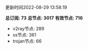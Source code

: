 更新时间2022-08-29 13:58:19

**总订阅: 73**
**总节点: 3017**
**有效节点: 716**
- v2ray节点: 289
- ss节点: 361
- trojan节点: 66

